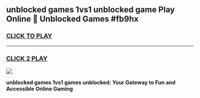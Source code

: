
## unblocked games 1vs1 unblocked game Play Online 👋 Unblocked Games #fb9hx
<h3>
<a href="https://premium.freeplayer.one?title=unblocked_games_1vs1&ref=21F">CLICK TO PLAY</a></h3>
<hr>

<h3>
<a href="https://premium.freeplayer.one?title=unblocked_games_1vs1&ref=21F">CLICK 2 PLAY</a>
  
</h3>

<a href="https://premium.freeplayer.one?title=unblocked_games_1vs1&ref=21F/"><img src="https://clearcache.store/games.png"></a>


**unblocked games 1vs1 games unblocked: Your Gateway to Fun and Accessible Online Gaming**
